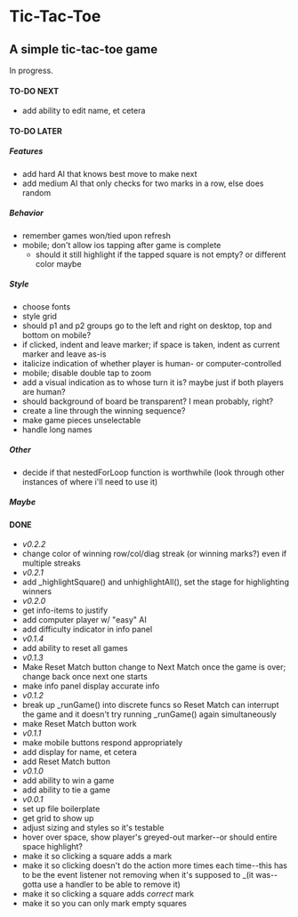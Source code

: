 # Tic-Tac-Toe
## A simple tic-tac-toe game
In progress.

#### TO-DO NEXT
- add ability to edit name, et cetera
#### TO-DO LATER
##### Features
- add hard AI that knows best move to make next
- add medium AI that only checks for two marks in a row, else does random
##### Behavior
- remember games won/tied upon refresh
- mobile; don't allow ios tapping after game is complete
    - should it still highlight if the tapped square is not empty? or different color maybe
##### Style
- choose fonts
- style grid
- should p1 and p2 groups go to the left and right on desktop, top and bottom on mobile?
- if clicked, indent and leave marker; if space is taken, indent as current marker and leave as-is
- italicize indication of whether player is human- or computer-controlled
- mobile; disable double tap to zoom
- add a visual indication as to whose turn it is?  maybe just if both players are human?
- should background of board be transparent?  I mean probably, right?
- create a line through the winning sequence?
- make game pieces unselectable
- handle long names
##### Other
- decide if that nestedForLoop function is worthwhile (look through other instances of where i'll need to use it)
##### Maybe

#### DONE
- *v0.2.2*
- change color of winning row/col/diag streak (or winning marks?) even if multiple streaks
- *v0.2.1*
- add _highlightSquare() and unhighlightAll(), set the stage for highlighting winners
- *v0.2.0*
- get info-items to justify
- add computer player w/ "easy" AI
- add difficulty indicator in info panel
- *v0.1.4*
- add ability to reset all games
- *v0.1.3*
- Make Reset Match button change to Next Match once the game is over; change back once next one starts
- make info panel display accurate info
- *v0.1.2*
- break up _runGame() into discrete funcs so Reset Match can interrupt the game and it doesn't try running _runGame() again simultaneously
- make Reset Match button work
- *v0.1.1*
- make mobile buttons respond appropriately
- add display for name, et cetera
- add Reset Match button
- *v0.1.0*
- add ability to win a game
- add ability to tie a game
- *v0.0.1*
- set up file boilerplate
- get grid to show up
- adjust sizing and styles so it's testable
- hover over space, show player's greyed-out marker--or should entire space highlight?
- make it so clicking a square adds a mark
- make it so clicking doesn't do the action more times each time--this has to be the event listener not removing when it's supposed to _(it was--gotta use a handler to be able to remove it)
- make it so clicking a square adds *correct* mark
- make it so you can only mark empty squares
